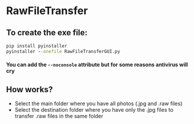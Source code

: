 # RawFileTransfer

## To create the exe file:
```cmd
pip install pyinstaller
pyinstaller --onefile RawFileTransferGUI.py
```
#### You can add the ```--noconsole``` attribute but for some reasons antivirus will cry

## How works?
- Select the main folder where you have all photos (.jpg and .raw files)
- Select the destination folder where you have only the .jpg files to transfer .raw files in the same folder